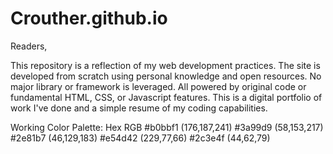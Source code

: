# Crouther.github.io
Readers,

This repository is a reflection of my web development practices. The site is developed from scratch using personal knowledge and open resources. No major library or framework is leveraged. All powered by original code or fundamental HTML, CSS, or Javascript features. This is a digital portfolio of work I've done and a simple resume of my coding capabilities.

Working Color Palette:
Hex		 RGB
#b0bbf1	(176,187,241)
#3a99d9	(58,153,217)
#2e81b7	(46,129,183)
#e54d42	(229,77,66)
#2c3e4f	(44,62,79)
